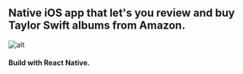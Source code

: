 ## Native iOS app that let's you review and buy Taylor Swift albums from Amazon.

![alt](http://i.imgur.com/VftOxqf.png)

#### Build with React Native.  
